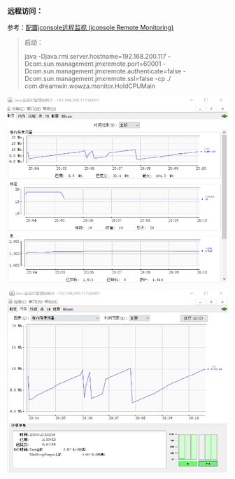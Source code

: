 ### 远程访问：

参考：[配置jconsole远程监视 \(jconsole Remote Monitoring\)](https://www.cnblogs.com/sunxucool/archive/2012/12/18/2823221.html)

> 启动：
>
> java -Djava.rmi.server.hostname=192.168.200.117 -Dcom.sun.management.jmxremote.port=60001 -Dcom.sun.management.jmxremote.authenticate=false -Dcom.sun.management.jmxremote.ssl=false -cp ./ com.dreamwin.wowza.monitor.HoldCPUMain

![](/assets/import31.png)

![](/assets/import32.png)

